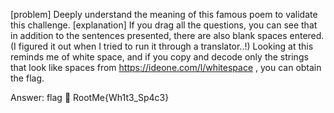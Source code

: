 [problem]
Deeply understand the meaning of this famous poem to validate this challenge.
[explanation]
If you drag all the questions, you can see that in addition to the sentences presented, there are also blank spaces entered. (I figured it out when I tried to run it through a translator..!)
Looking at this reminds me of white space, and if you copy and decode only the strings that look like spaces from https://ideone.com/l/whitespace , you can obtain the flag.

Answer: 
flag
🍒 RootMe{Wh1t3_Sp4c3}

